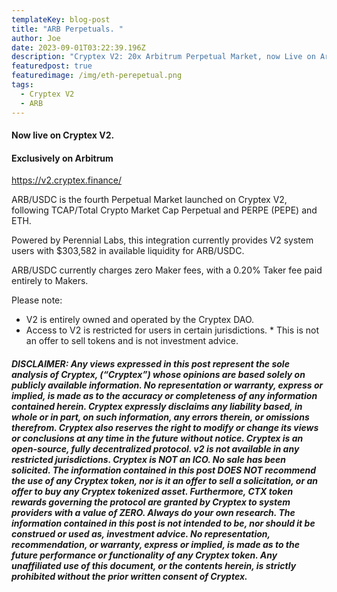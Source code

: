 ```yaml
---
templateKey: blog-post
title: "ARB Perpetuals. "
author: Joe
date: 2023-09-01T03:22:39.196Z
description: "Cryptex V2: 20x Arbitrum Perpetual Market, now Live on Arbitrum."
featuredpost: true
featuredimage: /img/eth-perepetual.png
tags:
  - Cryptex V2
  - ARB
---
```

#### Now live on Cryptex V2.

#### Exclusively on Arbitrum

<https://v2.cryptex.finance/>

ARB/USDC is the fourth Perpetual Market launched on Cryptex V2, following TCAP/Total Crypto Market Cap Perpetual and PERPE (PEPE) and ETH.

Powered by Perennial Labs, this integration currently provides V2 system users with $303,582 in available liquidity for ARB/USDC.

ARB/USDC currently charges zero Maker fees, with a 0.20% Taker fee paid entirely to Makers.

Please note:

* V2 is entirely owned and operated by the Cryptex DAO.
* Access to V2 is restricted for users in certain jurisdictions.
*﻿ This is not an offer to sell tokens and is not investment advice.


###### **DISCLAIMER: Any views expressed in this post represent the sole analysis of Cryptex, (“Cryptex”) whose opinions are based solely on publicly available information. No representation or warranty, express or implied, is made as to the accuracy or completeness of any information contained herein. Cryptex expressly disclaims any liability based, in whole or in part, on such information, any errors therein, or omissions therefrom. Cryptex also reserves the right to modify or change its views or conclusions at any time in the future without notice. Cryptex is an open-source, fully decentralized protocol. v2 is not available in any restricted jurisdictions. Cryptex is NOT an ICO. No sale has been solicited. The information contained in this post DOES NOT recommend the use of any Cryptex token, nor is it an offer to sell a solicitation, or an offer to buy any Cryptex tokenized asset. Furthermore, CTX token rewards governing the protocol are granted by Cryptex to system providers with a value of ZERO. Always do your own research. The information contained in this post is not intended to be, nor should it be construed or used as, investment advice. No representation, recommendation, or warranty, express or implied, is made as to the future performance or functionality of any Cryptex token. Any unaffiliated use of this document, or the contents herein, is strictly prohibited without the prior written consent of Cryptex.**